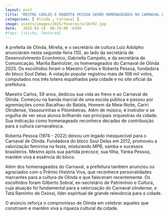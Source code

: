 ```yaml
---
layout: post
title: "MESTRE CARLOS E ROBERTA PESSOA SERÃO HOMENAGEADOS NO CARNAVAL DE OLINDA 2025"
categories: [ Olinda , Carnaval ]
image: assets/images/2025/fevereiro/10/02.jpg
date:   2025-02-10  08:29:00 -0300
#tags: [sticky, featured]
---
```

A prefeita de Olinda, Mirella, e o secretário de cultura Luiz Adolpho anunciaram nesta segunda-feira (10), ao lado da secretária de Desenvolvimento Econômico, Gabriella Campelo, e da secretária de Comunicação, Marília Banholzer, os homenageados do Carnaval de Olinda 2025. Os escolhidos foram o Maestro Carlos e Roberta Pessoa, fundadora do bloco Soul Delas. A votação popular registrou mais de 108 mil votos, computados nos três totens espalhados pela cidade e no site oficial da prefeitura.

Maestro Carlos, 59 anos, dedicou sua vida ao frevo e ao Carnaval de Olinda. Começou na banda marcial de uma escola pública e passou por agremiações como Bacalhau do Batata, Homem da Meia-Noite, Cariri Olindense, Vassourinhas e Pitombeiras. Além de músico, é instrutor e se orgulha de ver seus alunos brilhando nas principais orquestras da cidade. Sua indicação como homenageado reconhece décadas de contribuição para a cultura carnavalesca.

Roberta Pessoa (1974 - 2022) deixou um legado inesquecível para o Carnaval de Olinda. Fundadora do bloco Soul Delas em 2012, promoveu a valorização feminina na festa, misturando MPB, samba e sucessos brasileiros. Mesmo após sua partida precoce, sua filha, Yanka Pessoa, mantém viva a essência do bloco.

Além dos homenageados do Carnaval, a prefeitura também anunciou os agraciados com o Prêmio História Viva, que reconhece personalidades marcantes para a cultura de Olinda e que faleceram recentemente. Os escolhidos foram Gilberto Sobral, ex-secretário de Patrimônio e Cultura, cuja atuação foi fundamental para a valorização do Carnaval olindense, e Tatá Raminho de Oxóssi, líder espiritual de grande relevância para a cidade.

O anúncio reforça o compromisso de Olinda em celebrar aqueles que constroem e mantêm viva a riqueza cultural da cidade.

